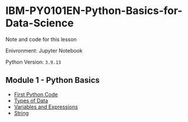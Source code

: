 # IBM-PY0101EN-Python-Basics-for-Data-Science

Note and code for this lesson

Enivronment: Jupyter Notebook

Python Version: `3.9.13`

## Module 1 - Python Basics

- [First Python Code](./Module_1/writing_your_first_python_code.ipynb)
- [Types of Data](./Module_1/working_with_types_in_python.ipynb)
- [Variables and Expressions](./Module_1/working_with_variables_and_expressions_in_python.ipynb)
- [String](./Module_1/string_operations.ipynb)